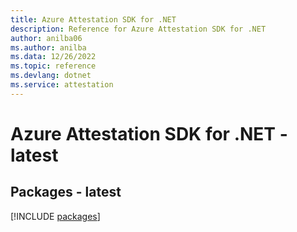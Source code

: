 ```yaml
---
title: Azure Attestation SDK for .NET
description: Reference for Azure Attestation SDK for .NET
author: anilba06
ms.author: anilba
ms.data: 12/26/2022
ms.topic: reference
ms.devlang: dotnet
ms.service: attestation
---
```

# Azure Attestation SDK for .NET - latest
## Packages - latest
[!INCLUDE [packages](attestation-index.md)]